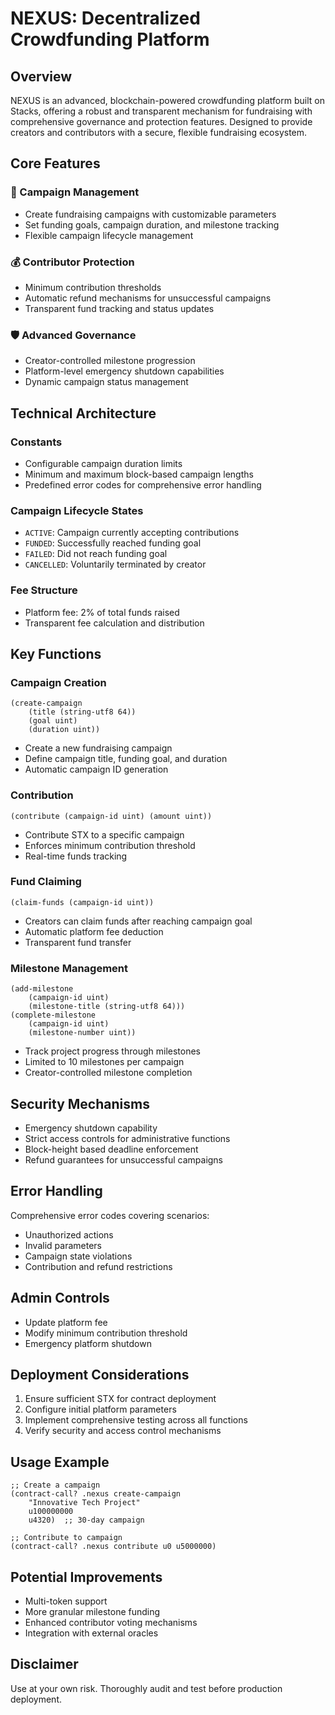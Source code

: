 # NEXUS: Decentralized Crowdfunding Platform

## Overview

NEXUS is an advanced, blockchain-powered crowdfunding platform built on Stacks, offering a robust and transparent mechanism for fundraising with comprehensive governance and protection features. Designed to provide creators and contributors with a secure, flexible fundraising ecosystem.

## Core Features

### 🚀 Campaign Management
- Create fundraising campaigns with customizable parameters
- Set funding goals, campaign duration, and milestone tracking
- Flexible campaign lifecycle management

### 💰 Contributor Protection
- Minimum contribution thresholds
- Automatic refund mechanisms for unsuccessful campaigns
- Transparent fund tracking and status updates

### 🛡️ Advanced Governance
- Creator-controlled milestone progression
- Platform-level emergency shutdown capabilities
- Dynamic campaign status management

## Technical Architecture

### Constants
- Configurable campaign duration limits
- Minimum and maximum block-based campaign lengths
- Predefined error codes for comprehensive error handling

### Campaign Lifecycle States
- `ACTIVE`: Campaign currently accepting contributions
- `FUNDED`: Successfully reached funding goal
- `FAILED`: Did not reach funding goal
- `CANCELLED`: Voluntarily terminated by creator

### Fee Structure
- Platform fee: 2% of total funds raised
- Transparent fee calculation and distribution

## Key Functions

### Campaign Creation
```clarity
(create-campaign 
    (title (string-utf8 64))
    (goal uint)
    (duration uint))
```
- Create a new fundraising campaign
- Define campaign title, funding goal, and duration
- Automatic campaign ID generation

### Contribution
```clarity
(contribute (campaign-id uint) (amount uint))
```
- Contribute STX to a specific campaign
- Enforces minimum contribution threshold
- Real-time funds tracking

### Fund Claiming
```clarity
(claim-funds (campaign-id uint))
```
- Creators can claim funds after reaching campaign goal
- Automatic platform fee deduction
- Transparent fund transfer

### Milestone Management
```clarity
(add-milestone 
    (campaign-id uint) 
    (milestone-title (string-utf8 64)))
(complete-milestone 
    (campaign-id uint)
    (milestone-number uint))
```
- Track project progress through milestones
- Limited to 10 milestones per campaign
- Creator-controlled milestone completion

## Security Mechanisms

- Emergency shutdown capability
- Strict access controls for administrative functions
- Block-height based deadline enforcement
- Refund guarantees for unsuccessful campaigns

## Error Handling

Comprehensive error codes covering scenarios:
- Unauthorized actions
- Invalid parameters
- Campaign state violations
- Contribution and refund restrictions

## Admin Controls

- Update platform fee
- Modify minimum contribution threshold
- Emergency platform shutdown

## Deployment Considerations

1. Ensure sufficient STX for contract deployment
2. Configure initial platform parameters
3. Implement comprehensive testing across all functions
4. Verify security and access control mechanisms

## Usage Example

```clarity
;; Create a campaign
(contract-call? .nexus create-campaign 
    "Innovative Tech Project" 
    u100000000 
    u4320)  ;; 30-day campaign

;; Contribute to campaign
(contract-call? .nexus contribute u0 u5000000)
```

## Potential Improvements

- Multi-token support
- More granular milestone funding
- Enhanced contributor voting mechanisms
- Integration with external oracles

## Disclaimer

Use at your own risk. Thoroughly audit and test before production deployment.
